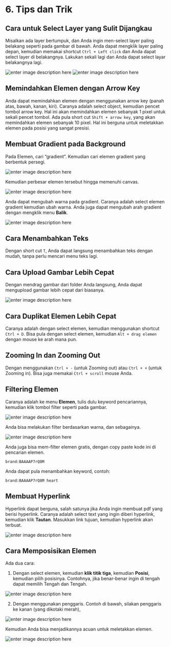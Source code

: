 # 6. Tips dan Trik
## Cara untuk Select Layer yang Sulit Dijangkau
Misalkan ada layer bertumpuk, dan Anda ingin men-select layer paling belakang seperti pada gambar di bawah. Anda dapat mengklik layer paling depan, kemudian memakai shortcut `Ctrl + Left click` dan Anda dapat select layer di belakangnya. Lakukan sekali lagi dan Anda dapat select layar belakangnya lagi.

![enter image description here](/img/image98.png)
![enter image description here](/img/image41.png)

## Memindahkan Elemen dengan Arrow Key
Anda dapat memindahkan elemen dengan menggunakan arrow key (panah atas, bawah, kanan, kiri). Caranya adalah select object, kemudian pencet tombol arrow key. Hal ini akan memindahkan elemen sebanyak 1 pixel untuk sekali pencet tombol. Ada pula short cut `Shift + arrow key`, yang akan memindahkan elemen sebanyak 10 pixel. Hal ini berguna untuk meletakkan elemen pada posisi yang sangat presisi.

## Membuat Gradient pada Background
Pada Elemen, cari “gradient”. Kemudian cari elemen gradient yang berbentuk persegi.

![enter image description here](/img/image128.png)

Kemudian perbesar elemen tersebut hingga memenuhi canvas.

![enter image description here](/img/image132.png)

Anda dapat mengubah warna pada gradient. Caranya adalah select elemen gradient kemudian ubah warna. Anda juga dapat mengubah arah gradient dengan mengklik menu **Balik**.

![enter image description here](/img/image68.png)

## Cara Menambahkan Teks

Dengan short cut `T`, Anda dapat langsung menambahkan teks dengan mudah, tanpa perlu mencari menu teks lagi.

## Cara Upload Gambar Lebih Cepat

Dengan mendrag gambar dari folder Anda langsung, Anda dapat mengupload gambar lebih cepat dari biasanya.

![enter image description here](/img/image21.png)

## Cara Duplikat Elemen Lebih Cepat
Caranya adalah dengan select elemen, kemudian menggunakan shortcut `Ctrl + D`. Bisa pula dengan select elemen, kemudian `Alt + drag elemen` dengan mouse ke arah mana pun.

## Zooming In dan Zooming Out
Dengan menggunakan `Ctrl + -` (untuk Zooming out) atau `Ctrl + +` (untuk Zooming in). Bisa juga memakai `Ctrl + scroll` mouse Anda.

## Filtering Elemen
Caranya adalah ke menu **Elemen**, tulis dulu keyword pencariannya, kemudian klik tombol filter seperti pada gambar.

![enter image description here](/img/image141.png)

Anda bisa melakukan filter berdasarkan warna, dan sebagainya.

![enter image description here](/img/image15.png)

Anda juga bisa mem-filter elemen gratis, dengan copy paste kode ini di pencarian elemen.

`brand:BAAAAP7rQ8M`

Anda dapat pula menambahkan keyword, contoh:

`brand:BAAAAP7rQ8M heart`

## Membuat Hyperlink
Hyperlink dapat berguna, salah satunya jika Anda ingin membuat pdf yang berisi hyperlink. Caranya adalah select text yang ingin diberi hyperlink, kemudian klik **Tautan**. Masukkan link tujuan, kemudian hyperlink akan terbuat.

![enter image description here](/img/image139.png)

## Cara Memposisikan Elemen
Ada dua cara:
1. Dengan select elemen, kemudian **klik titik tiga**, kemudian **Posisi**, kemudian pilih posisinya. Contohnya, jika benar-benar ingin di tengah dapat memilih Tengah dan Tengah.

![enter image description here](/img/image103.png)

2. Dengan menggunakan penggaris. Contoh di bawah, silakan penggaris ke kanan (yang dikotaki merah),

![enter image description here](/img/image109.png)

Kemudian Anda bisa menjadikannya acuan untuk meletakkan elemen.

![enter image description here](/img/image12.png)
